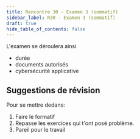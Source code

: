 ```yaml
---
title: Rencontre 30 - Examen 3 (sommatif)
sidebar_label: R30 - Examen 3 (sommatif)
draft: true
hide_table_of_contents: false
---
```


L'examen se déroulera ainsi
- durée
- documents autorisés
- cybersécurité applicative

## Suggestions de révision

Pour se mettre dedans:
1. Faire le formatif
2. Repasse les exercices qui t'ont posé problème.
3. Pareil pour le travail



